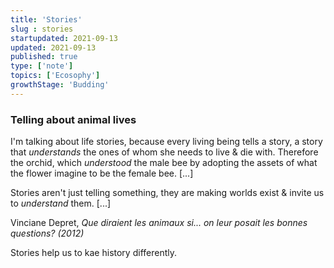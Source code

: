 ```yaml
---
title: 'Stories'
slug : stories
startupdated: 2021-09-13
updated: 2021-09-13
published: true
type: ['note']
topics: ['Ecosophy']
growthStage: 'Budding'
---
```


### Telling about animal lives

I'm talking about life stories, because every living being tells a story, a story that *understands* the ones of whom she needs to live & die with. Therefore the orchid, which *understood* the male bee by adopting the assets of what the flower imagine to be the female bee. [...]

Stories aren't just telling something, they are making worlds exist & invite us to *understand* them. [...]

Vinciane Depret, *Que diraient les animaux si... on leur posait les bonnes questions? (2012)*

Stories help us to kae history differently.